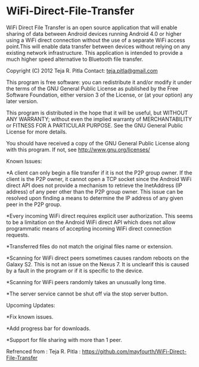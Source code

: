 # WiFi-Direct-File-Transfer
 WiFi Direct File Transfer is an open source application that will enable sharing 
 of data between Android devices running Android 4.0 or higher using a WiFi direct
 connection without the use of a separate WiFi access point.This will enable data 
 transfer between devices without relying on any existing network infrastructure. 
 This application is intended to provide a much higher speed alternative to Bluetooth
 file transfer. 

 Copyright (C) 2012  Teja R. Pitla
 Contact: teja.pitla@gmail.com

 This program is free software: you can redistribute it and/or modify
 it under the terms of the GNU General Public License as published by
 the Free Software Foundation, either version 3 of the License, or
 (at your option) any later version.

 This program is distributed in the hope that it will be useful,
 but WITHOUT ANY WARRANTY; without even the implied warranty of
 MERCHANTABILITY or FITNESS FOR A PARTICULAR PURPOSE.  See the
 GNU General Public License for more details.

 You should have received a copy of the GNU General Public License
 along with this program.  If not, see <http://www.gnu.org/licenses/>

Known Issues:

*A client can only begin a file transfer if it is not the P2P group owner. If the client 
is the P2P owner, it cannot open a TCP socket since the Android WiFi direct API does not 
provide a mechanism to retrieve the InetAddress (IP address) of any peer other than the 
P2P group owner. This issue can be resolved upon finding a means to determine the IP 
address of any given peer in the P2P group.  

*Every incoming WiFi direct requires explicit user authorization. This seems to be a 
limitation on the Android WiFi direct API which does not allow programmatic means of 
accepting incoming WiFi direct connection requests. 

*Transferred files do not match the original files name or extension.

*Scanning for WiFi direct peers sometimes causes random reboots on the Galaxy S2. 
This is not an issue on the Nexus 7. It is unclearif this is caused by a fault in 
the program or if it is specific to the device. 

*Scanning for WiFi peers randomly takes an unusually long time.

*The server service cannot be shut off via the stop server button.



Upcoming Updates:

*Fix known issues.

*Add progress bar for downloads.

*Support for file sharing with more than 1 peer.


Refrenced from :  Teja R. Pitla : https://github.com/mayfourth/WiFi-Direct-File-Transfer

